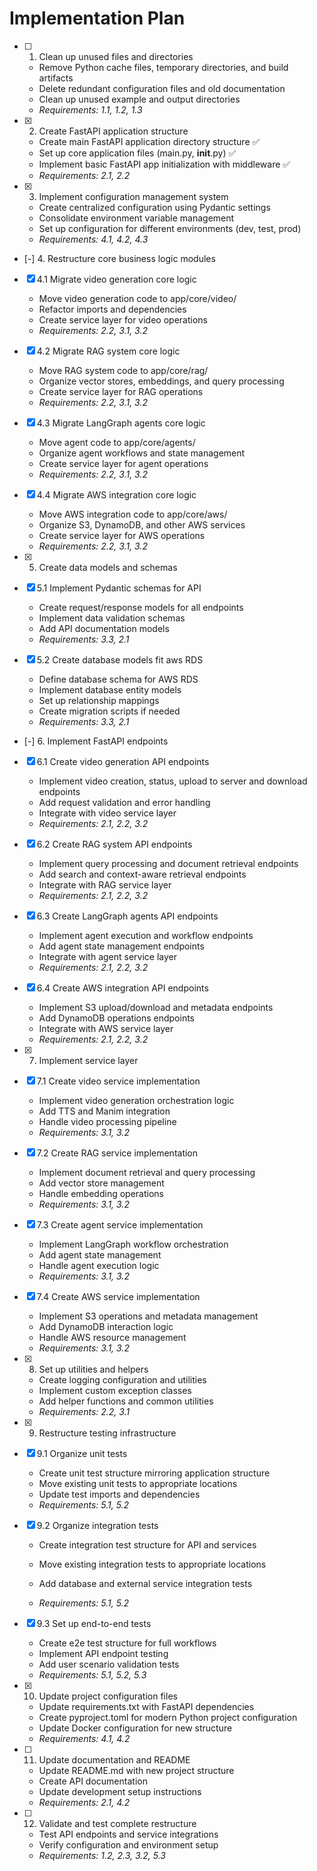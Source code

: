 # Implementation Plan

- [ ] 1. Clean up unused files and directories




  - Remove Python cache files, temporary directories, and build artifacts
  - Delete redundant configuration files and old documentation
  - Clean up unused example and output directories
  - _Requirements: 1.1, 1.2, 1.3_

- [x] 2. Create FastAPI application structure
  - Create main FastAPI application directory structure ✅
  - Set up core application files (main.py, __init__.py) ✅
  - Implement basic FastAPI app initialization with middleware ✅
  - _Requirements: 2.1, 2.2_

- [x] 3. Implement configuration management system









  - Create centralized configuration using Pydantic settings
  - Consolidate environment variable management
  - Set up configuration for different environments (dev, test, prod)
  - _Requirements: 4.1, 4.2, 4.3_

- [-] 4. Restructure core business logic modules





- [x] 4.1 Migrate video generation core logic




  - Move video generation code to app/core/video/
  - Refactor imports and dependencies
  - Create service layer for video operations
  - _Requirements: 2.2, 3.1, 3.2_

- [x] 4.2 Migrate RAG system core logic




  - Move RAG system code to app/core/rag/
  - Organize vector stores, embeddings, and query processing
  - Create service layer for RAG operations
  - _Requirements: 2.2, 3.1, 3.2_

- [x] 4.3 Migrate LangGraph agents core logic





  - Move agent code to app/core/agents/
  - Organize agent workflows and state management
  - Create service layer for agent operations
  - _Requirements: 2.2, 3.1, 3.2_

- [x] 4.4 Migrate AWS integration core logic





  - Move AWS integration code to app/core/aws/
  - Organize S3, DynamoDB, and other AWS services
  - Create service layer for AWS operations
  - _Requirements: 2.2, 3.1, 3.2_

- [x] 5. Create data models and schemas





- [x] 5.1 Implement Pydantic schemas for API


  - Create request/response models for all endpoints
  - Implement data validation schemas
  - Add API documentation models
  - _Requirements: 3.3, 2.1_



- [x] 5.2 Create database models fit aws RDS





  - Define database schema for AWS RDS
  - Implement database entity models
  - Set up relationship mappings
  - Create migration scripts if needed
  - _Requirements: 3.3, 2.1_

- [-] 6. Implement FastAPI endpoints


- [x] 6.1 Create video generation API endpoints


  - Implement video creation, status, upload to server and download endpoints
  - Add request validation and error handling
  - Integrate with video service layer
  - _Requirements: 2.1, 2.2, 3.2_

- [x] 6.2 Create RAG system API endpoints


  - Implement query processing and document retrieval endpoints
  - Add search and context-aware retrieval endpoints
  - Integrate with RAG service layer
  - _Requirements: 2.1, 2.2, 3.2_

- [x] 6.3 Create LangGraph agents API endpoints


  - Implement agent execution and workflow endpoints
  - Add agent state management endpoints
  - Integrate with agent service layer
  - _Requirements: 2.1, 2.2, 3.2_

- [x] 6.4 Create AWS integration API endpoints






  - Implement S3 upload/download and metadata endpoints
  - Add DynamoDB operations endpoints
  - Integrate with AWS service layer
  - _Requirements: 2.1, 2.2, 3.2_

- [x] 7. Implement service layer






- [x] 7.1 Create video service implementation

  - Implement video generation orchestration logic
  - Add TTS and Manim integration
  - Handle video processing pipeline
  - _Requirements: 3.1, 3.2_

- [x] 7.2 Create RAG service implementation


  - Implement document retrieval and query processing
  - Add vector store management
  - Handle embedding operations
  - _Requirements: 3.1, 3.2_

- [x] 7.3 Create agent service implementation


  - Implement LangGraph workflow orchestration
  - Add agent state management
  - Handle agent execution logic
  - _Requirements: 3.1, 3.2_

- [x] 7.4 Create AWS service implementation


  - Implement S3 operations and metadata management
  - Add DynamoDB interaction logic
  - Handle AWS resource management
  - _Requirements: 3.1, 3.2_

- [x] 8. Set up utilities and helpers









  - Create logging configuration and utilities
  - Implement custom exception classes
  - Add helper functions and common utilities
  - _Requirements: 2.2, 3.1_

- [x] 9. Restructure testing infrastructure





- [x] 9.1 Organize unit tests


  - Create unit test structure mirroring application structure
  - Move existing unit tests to appropriate locations
  - Update test imports and dependencies
  - _Requirements: 5.1, 5.2_



- [x] 9.2 Organize integration tests





  - Create integration test structure for API and services
  - Move existing integration tests to appropriate locations
  - Add database and external service integration tests


  - _Requirements: 5.1, 5.2_

- [x] 9.3 Set up end-to-end tests





  - Create e2e test structure for full workflows
  - Implement API endpoint testing
  - Add user scenario validation tests
  - _Requirements: 5.1, 5.2, 5.3_

- [x] 10. Update project configuration files





  - Update requirements.txt with FastAPI dependencies
  - Create pyproject.toml for modern Python project configuration
  - Update Docker configuration for new structure
  - _Requirements: 4.1, 4.2_

- [ ] 11. Update documentation and README
  - Update README.md with new project structure
  - Create API documentation
  - Update development setup instructions
  - _Requirements: 2.1, 4.2_

- [ ] 12. Validate and test complete restructure








  - Test API endpoints and service integrations
  - Verify configuration and environment setup
  - _Requirements: 1.2, 2.3, 3.2, 5.3_